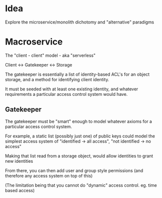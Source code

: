 # Idea

Explore the microservice/monolith dichotomy and "alternative" paradigms

# Macroservice

The "client - client" model - aka "serverless"

Client <-> Gatekeeper <-> Storage

The gatekeeper is essentially a list of identity-based ACL's for an object storage, and a method for identifying client identity.

It must be seeded with at least one existing identity, and whatever requirements a particular access control system would have.

## Gatekeeper

The gatekeeper must be "smart" enough to model whatever axioms for a particular access control system.

For example, a static list (possibly just one) of public keys could model the simplest access system of "identified -> all access", "not identified -> no access"

Making that list read from a storage object, would allow identities to grant new identities

From there, you can then add user and group style permissions (and therefore any access system on top of this)

(The limitation being that you cannot do "dynamic" access control. eg. time based access)
